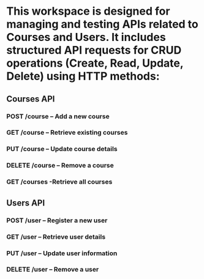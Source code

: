# This workspace is designed for managing and testing APIs related to Courses and Users. It includes structured API requests for CRUD operations (Create, Read, Update, Delete) using HTTP methods:
## Courses API
### POST /course – Add a new course
### GET /course – Retrieve existing courses
### PUT /course – Update course details
### DELETE /course – Remove a course
### GET /courses -Retrieve all courses
######
## Users API
### POST /user – Register a new user
### GET /user – Retrieve user details
### PUT /user – Update user information
### DELETE /user – Remove a user




